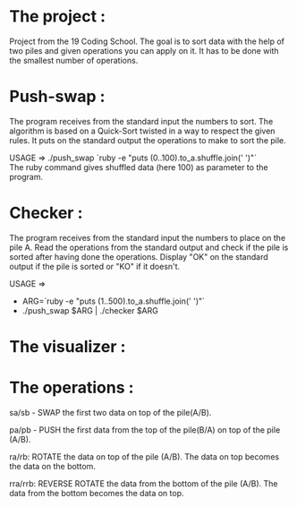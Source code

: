 # The project :
Project from the 19 Coding School. The goal is to sort data with the help of two piles and given operations you can apply on it. It has to be done with the smallest number of operations.

# Push-swap :
The program receives from the standard input the numbers to sort. The algorithm is based on a Quick-Sort twisted in a way to respect the given rules. It puts on the standard output the operations to make to sort the pile.

USAGE => ./push_swap \`ruby -e "puts (0..100).to_a.shuffle.join(' ')"\` <br/>
The ruby command gives shuffled data (here 100) as parameter to the program.

# Checker :
The program receives from the standard input the numbers to place on the pile A. Read the operations from the standard output and check if the pile is sorted after having done the operations. Display "OK" on the standard output if the pile is sorted or "KO" if it doesn't.

USAGE => 
* ARG=\`ruby -e "puts (1..500).to_a.shuffle.join(' ')"\`
* ./push_swap $ARG | ./checker $ARG

# The visualizer :


# The operations :
sa/sb - SWAP the first two data on top of the pile(A/B). 

pa/pb - PUSH the first data from the top of the pile(B/A) on top of the pile (A/B).

ra/rb: ROTATE the data on top of the pile (A/B). The data on top becomes the data on the bottom.

rra/rrb: REVERSE ROTATE the data from the bottom of the pile (A/B). The data from the bottom becomes the data on top.
